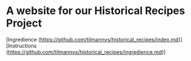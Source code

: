 # A website for our Historical Recipes Project

[Ingredience (https://github.com/tilmannvs/historical_recipes/index.md)]
[Instructions (https://github.com/tilmannvs/historical_recipes/ingredience.md)]
